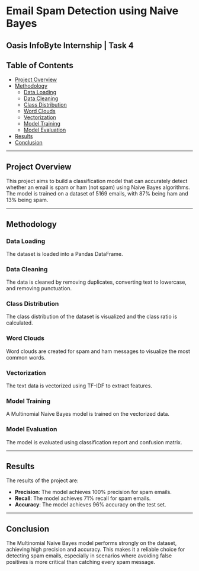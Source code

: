 # Email Spam Detection using Naive Bayes
Oasis InfoByte Internship | Task 4
---
## Table of Contents
* [Project Overview](#project-overview)
* [Methodology](#methodology)
    * [Data Loading](#data-loading)
    * [Data Cleaning](#data-cleaning)
    * [Class Distribution](#class-distribution)
    * [Word Clouds](#word-clouds)
    * [Vectorization](#vectorization)
    * [Model Training](#model-training)
    * [Model Evaluation](#model-evaluation)
* [Results](#results)
* [Conclusion](#conclusion)

---
## Project Overview
This project aims to build a classification model that can accurately detect whether an email is spam or ham (not spam) using Naive Bayes algorithms. The model is trained on a dataset of 5169 emails, with 87% being ham and 13% being spam.

---
## Methodology
### Data Loading
The dataset is loaded into a Pandas DataFrame.

### Data Cleaning
The data is cleaned by removing duplicates, converting text to lowercase, and removing punctuation.

### Class Distribution
The class distribution of the dataset is visualized and the class ratio is calculated.

### Word Clouds
Word clouds are created for spam and ham messages to visualize the most common words.

### Vectorization
The text data is vectorized using TF-IDF to extract features.

### Model Training
A Multinomial Naive Bayes model is trained on the vectorized data.

### Model Evaluation
The model is evaluated using classification report and confusion matrix.

---
## Results
The results of the project are:
* **Precision**: The model achieves 100% precision for spam emails.
* **Recall**: The model achieves 71% recall for spam emails.
* **Accuracy**: The model achieves 96% accuracy on the test set.

---
## Conclusion
The Multinomial Naive Bayes model performs strongly on the dataset, achieving high precision and accuracy. This makes it a reliable choice for detecting spam emails, especially in scenarios where avoiding false positives is more critical than catching every spam message.
